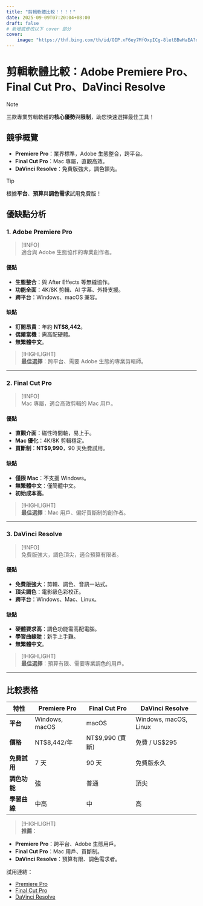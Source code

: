 ```yaml
---
title: "剪輯軟體比較！！！！"
date: 2025-09-09T07:20:04+08:00
draft: false
# 新增或修改以下 cover 部分
cover:
    image: "https://thf.bing.com/th/id/OIP.xF6ey7MfOxpICg-8letBBwHaEA?o=7&cb=thfc1rm=3&rs=1&pid=ImgDetMain&o=7&rm=3" # 確保路徑與你的圖片實際位置匹配，這個路徑應該是相對於 static 資料夾的
---
```


# 剪輯軟體比較：Adobe Premiere Pro、Final Cut Pro、DaVinci Resolve

> [!NOTE]  
> 三款專業剪輯軟體的**核心優勢**與**限制**，助您快速選擇最佳工具！

## 競爭概覽

- **Premiere Pro**：業界標準，Adobe 生態整合，跨平台。  
- **Final Cut Pro**：Mac 專屬，直觀高效。  
- **DaVinci Resolve**：免費版強大，調色領先。

> [!TIP]  
> 根據**平台**、**預算**與**調色需求**試用免費版！

## 優缺點分析

### 1. Adobe Premiere Pro

> [!INFO]  
> 適合與 Adobe 生態協作的專業創作者。

#### 優點
- **生態整合**：與 After Effects 等無縫協作。  
- **功能全面**：4K/8K 剪輯、AI 字幕、外掛支援。  
- **跨平台**：Windows、macOS 兼容。

#### 缺點
- **訂閱昂貴**：年約 **NT$8,442**。  
- **偶爾當機**：需高配硬體。  
- **無繁體中文**。

> [!HIGHLIGHT]  
> **最佳選擇**：跨平台、需要 Adobe 生態的專業剪輯師。

---

### 2. Final Cut Pro

> [!INFO]  
> Mac 專屬，適合高效剪輯的 Mac 用戶。

#### 優點
- **直觀介面**：磁性時間軸，易上手。  
- **Mac 優化**：4K/8K 剪輯穩定。  
- **買斷制**：**NT$9,990**，90 天免費試用。

#### 缺點
- **僅限 Mac**：不支援 Windows。  
- **無繁體中文**：僅簡體中文。  
- **初始成本高**。

> [!HIGHLIGHT]  
> **最佳選擇**：Mac 用戶、偏好買斷制的創作者。

---

### 3. DaVinci Resolve

> [!INFO]  
> 免費版強大，調色頂尖，適合預算有限者。

#### 優點
- **免費版強大**：剪輯、調色、音訊一站式。  
- **頂尖調色**：電影級色彩校正。  
- **跨平台**：Windows、Mac、Linux。

#### 缺點
- **硬體要求高**：調色功能需高配電腦。  
- **學習曲線陡**：新手上手難。  
- **無繁體中文**。

> [!HIGHLIGHT]  
> **最佳選擇**：預算有限、需要專業調色的用戶。

---

## 比較表格

| 特性         | Premiere Pro            | Final Cut Pro         | DaVinci Resolve       |
|--------------|------------------------|----------------------|----------------------|
| **平台**     | Windows, macOS        | macOS               | Windows, macOS, Linux |
| **價格**     | NT$8,442/年           | NT$9,990 (買斷)     | 免費 / US$295        |
| **免費試用** | 7 天                  | 90 天               | 免費版永久           |
| **調色功能** | 強                    | 普通                | 頂尖                 |
| **學習曲線** | 中高                  | 中                  | 高                   |

> [!HIGHLIGHT]  
> **推薦**：  
- **Premiere Pro**：跨平台、Adobe 生態用戶。  
- **Final Cut Pro**：Mac 用戶、買斷制。  
- **DaVinci Resolve**：預算有限、調色需求者。

試用連結：  
- [Premiere Pro](https://www.adobe.com/products/premiere.html)  
- [Final Cut Pro](https://www.apple.com/final-cut-pro/)  
- [DaVinci Resolve](https://www.blackmagicdesign.com/products/davinciresolve/)